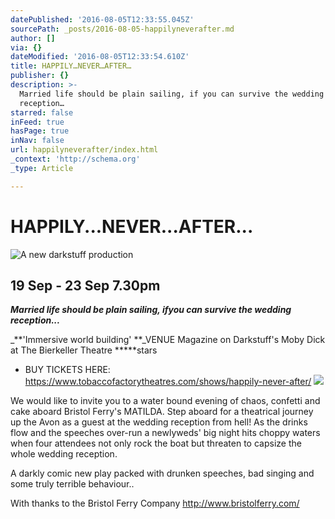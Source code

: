 ```yaml
---
datePublished: '2016-08-05T12:33:55.045Z'
sourcePath: _posts/2016-08-05-happilyneverafter.md
author: []
via: {}
dateModified: '2016-08-05T12:33:54.610Z'
title: HAPPILY…NEVER…AFTER…
publisher: {}
description: >-
  Married life should be plain sailing, if you can survive the wedding
  reception…
starred: false
inFeed: true
hasPage: true
inNav: false
url: happilyneverafter/index.html
_context: 'http://schema.org'
_type: Article

---
```

# HAPPILY...NEVER...AFTER...
![A new darkstuff production ](https://the-grid-user-content.s3-us-west-2.amazonaws.com/651fca4d-2516-4b61-b069-37e60d0ed01e.jpg)

## 19 Sep - 23 Sep 7.30pm

_**Married life should be plain sailing, **if**you can survive the wedding reception...**_

_**'Immersive world building' **_VENUE Magazine on Darkstuff's Moby Dick at The Bierkeller Theatre \*\*\*\*\*stars

* BUY TICKETS HERE: https://www.tobaccofactorytheatres.com/shows/happily-never-after/
![](https://the-grid-user-content.s3-us-west-2.amazonaws.com/ccceb17a-241b-4d76-a962-df4e117f2413.jpg)

We would like to invite you to a water bound evening of chaos, confetti and cake aboard Bristol Ferry's MATILDA. Step aboard for a theatrical journey up the Avon as a guest at the wedding reception from hell! As the drinks flow and the speeches over-run a newlyweds' big night hits choppy waters when four attendees not only rock the boat but threaten to capsize the whole wedding reception.

A darkly comic new play packed with drunken speeches, bad singing and some truly terrible behaviour..

With thanks to the Bristol Ferry Company http://www.bristolferry.com/